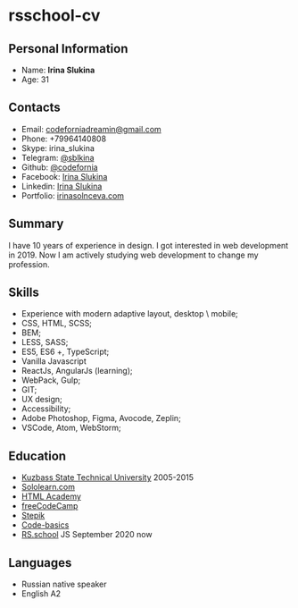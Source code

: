 
# rsschool-cv
## Personal Information  
* Name: **Irina Slukina** 
* Age: 31
  
## Contacts  
* Email: codeforniadreamin@gmail.com  
* Phone: +79964140808  
* Skype: irina_slukina
* Telegram: [@sblkina](https://t.me/sblkina)
* Github: [@codefornia](https://github.com/codefornia/)
* Facebook: [Irina Slukina](https://www.facebook.com/irinkaslukina/)
* Linkedin: [Irina Slukina](https://www.linkedin.com/in/irina-slukina-72116a17a/)  
* Portfolio: [irinasolnceva.com](https://irinasolnceva.com/)  


## Summary
I have 10 years of experience in design.
I got interested in web development in 2019.
Now I am actively studying web development to change my profession.

## Skills  
* Experience with modern adaptive layout, desktop \ mobile;  
* CSS, HTML, SCSS;  
* BEM;  
* LESS, SASS;  
* ES5, ES6 +, TypeScript;  
* Vanilla Javascript  
* ReactJs, AngularJs (learning);  
* WebPack, Gulp;  
* GIT;  
* UX design;  
* Accessibility;  
* Adobe Photoshop, Figma, Avocode, Zeplin;  
* VSCode, Atom, WebStorm;  
  
## Education  
* [Kuzbass State Technical University](https://www.kuzstu.ru/) 2005-2015  
* [Sololearn.com](https://www.sololearn.com/Profile/17066323/)   
* [HTML Academy](https://htmlacademy.ru/profile/id990505)  
* [freeCodeCamp](https://www.freecodecamp.org/fcc7a937a87-8b12-4acd-ad67-b5a6947ad70f)  
* [Stepik](https://stepik.org/users/58493511)  
* [Code-basics](https://ru.code-basics.com/profile)  
* [RS.school](https://rs.school/)   JS September 2020 now  
  
## Languages  
* Russian native speaker  
* English А2
